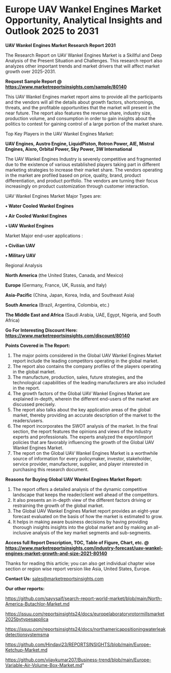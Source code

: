 # Europe UAV Wankel Engines Market Opportunity, Analytical Insights and Outlook 2025 to 2031

<strong>UAV Wankel Engines Market Research Report 2031</strong>

The Research Report on UAV Wankel Engines Market is a Skillful and Deep Analysis of the Present Situation and Challenges. This research report also analyzes other important trends and market drivers that will affect market growth over 2025-2031.

<strong>Request Sample Report @ <a href=https://www.marketreportsinsights.com/sample/80140>https://www.marketreportsinsights.com/sample/80140</a></strong>

This UAV Wankel Engines market report aims to provide all the participants and the vendors will all the details about growth factors, shortcomings, threats, and the profitable opportunities that the market will present in the near future. The report also features the revenue share, industry size, production volume, and consumption in order to gain insights about the politics to contest for gaining control of a large portion of the market share.

Top Key Players in the UAV Wankel Engines Market:

<strong>UAV Engines, Austro Engine, LiquidPiston, Rotron Power, AIE, Mistral Engines, Aixro, Orbital Power, Sky Power, 3W International</strong>

The UAV Wankel Engines Industry is severely competitive and fragmented due to the existence of various established players taking part in different marketing strategies to increase their market share. The vendors operating in the market are profiled based on price, quality, brand, product differentiation, and product portfolio. The vendors are turning their focus increasingly on product customization through customer interaction.

UAV Wankel Engines Market Major Types are:

<strong>• Water Cooled Wankel Engines

• Air Cooled Wankel Engines

• UAV Wankel Engines</strong>

Market Major end-user applications :

<strong>• Civilian UAV

• Military UAV</strong>

Regional Analysis

</u><strong><b>North America</b></strong> (the United States, Canada, and Mexico)

<strong><b>Europe </b></strong>(Germany, France, UK, Russia, and Italy)

<strong><b>Asia-Pacific</b></strong> (China, Japan, Korea, India, and Southeast Asia)

<strong><b>South America</b></strong> (Brazil, Argentina, Colombia, etc.)

<strong><b>The Middle East and Africa</b></strong> (Saudi Arabia, UAE, Egypt, Nigeria, and South Africa)

<strong>Go For Interesting Discount Here: <a href=https://www.marketreportsinsights.com/discount/80140>https://www.marketreportsinsights.com/discount/80140</a></strong>

<strong>Points Covered in The Report:</strong>
<ol>
  <li>The major points considered in the Global UAV Wankel Engines Market report include the leading competitors operating in the global market.</li>
  <li>The report also contains the company profiles of the players operating in the global market.</li>
  <li>The manufacture, production, sales, future strategies, and the technological capabilities of the leading manufacturers are also included in the report.</li>
  <li>The growth factors of the Global UAV Wankel Engines Market are explained in-depth, wherein the different end-users of the market are discussed precisely.</li>
  <li>The report also talks about the key application areas of the global market, thereby providing an accurate description of the market to the readers/users.</li>
  <li>The report incorporates the SWOT analysis of the market. In the final section, the report features the opinions and views of the industry experts and professionals. The experts analyzed the export/import policies that are favorably influencing the growth of the Global UAV Wankel Engines Market.</li>
  <li>The report on the Global UAV Wankel Engines Market is a worthwhile source of information for every policymaker, investor, stakeholder, service provider, manufacturer, supplier, and player interested in purchasing this research document.</li>
</ol>
<strong>Reasons for Buying Global UAV Wankel Engines Market Report:</strong>

<ol>
  <li>The report offers a detailed analysis of the dynamic competitive landscape that keeps the reader/client well ahead of the competitors.</li>
  <li>It also presents an in-depth view of the different factors driving or restraining the growth of the global market.</li>
  <li>The Global UAV Wankel Engines Market report provides an eight-year forecast evaluated on the basis of how the market is estimated to grow.</li>
  <li>It helps in making aware business decisions by having providing thorough insights insights into the global market and by making an all-inclusive analysis of the key market segments and sub-segments.</li>
</ol>
<strong>Access full Report Description, TOC, Table of Figure, Chart, etc. @ <a href=https://www.marketreportsinsights.com/industry-forecast/uav-wankel-engines-market-growth-and-size-2021-80140>https://www.marketreportsinsights.com/industry-forecast/uav-wankel-engines-market-growth-and-size-2021-80140</a></strong>


Thanks for reading this article; you can also get individual chapter wise section or region wise report version like Asia, United States, Europe.

<strong>Contact Us:</strong>
sales@marketreportsinsights.com

<strong>Our other reports:</strong>

<a href=https://github.com/sayysaif/search-report-world-market/blob/main/North-America-Butachlor-Market.md>https://github.com/sayysaif/search-report-world-market/blob/main/North-America-Butachlor-Market.md</a>

<a href=https://issuu.com/reportsinsights24/docs/europelaboratoryrotormillsmarket2025bytypesapplica>https://issuu.com/reportsinsights24/docs/europelaboratoryrotormillsmarket2025bytypesapplica</a>

<a href=https://issuu.com/reportsinsights24/docs/northamericapositioningwaterleakdetectionsystemsma>https://issuu.com/reportsinsights24/docs/northamericapositioningwaterleakdetectionsystemsma</a>

<a href=https://github.com/Hindavi23/REPORTSINSIGHTS/blob/main/Europe-Ketchup-Market.md>https://github.com/Hindavi23/REPORTSINSIGHTS/blob/main/Europe-Ketchup-Market.md</a>

<a href=https://github.com/vijaykumar207/Business-trend/blob/main/Europe-Variable-Air-Volume-Box-Market.md>https://github.com/vijaykumar207/Business-trend/blob/main/Europe-Variable-Air-Volume-Box-Market.md</a>"
